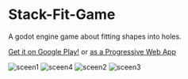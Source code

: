 # Stack-Fit-Game
A godot engine game about fitting shapes into holes.

[Get it on Google Play!](https://play.google.com/store/apps/details?id=com.threethan.stackfit)
or [as a Progressive Web App](https://threethan.github.io/PWAs/StackFit/)

![sceen1](https://user-images.githubusercontent.com/12588584/232392792-a1a03957-5119-43fa-b2e0-8e0f5071323e.png)
![sceen4](https://user-images.githubusercontent.com/12588584/232392799-ec16fb29-1c69-4cef-91a9-c9d4784dad81.png)
![sceen2](https://user-images.githubusercontent.com/12588584/232392800-3bb9a3a3-2b78-43d0-aa42-b4f7510901cd.png)
![sceen3](https://user-images.githubusercontent.com/12588584/232392804-533b8e35-d130-48e8-9965-38111913fe87.png)
